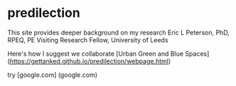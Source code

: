 # predilection
This site provides deeper background on my research
Eric L Peterson, PhD, RPEQ, PE
Visiting Research Fellow, University of Leeds

Here's how I suggest we collaborate [Urban Green and Blue Spaces] (https://gettanked.github.io/predilection/webpage.html)

try [google.com] (google.com)

